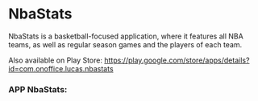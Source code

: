 # NbaStats

NbaStats is a basketball-focused application, where it features all NBA teams, as well as regular season games and
the players of each team.

Also available on Play Store: https://play.google.com/store/apps/details?id=com.onoffice.lucas.nbastats

 ### APP NbaStats:
 
 
[](https://github.com/LucasOnofre/NbaStats/blob/master/print.png)
[](https://github.com/LucasOnofre/NbaStats/blob/master/print2.png)
[](https://github.com/LucasOnofre/NbaStats/blob/master/print3.png)

